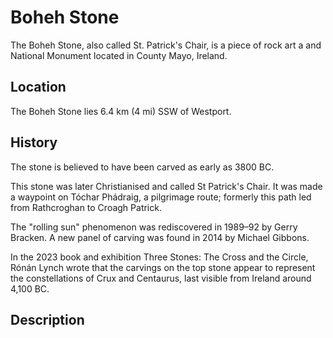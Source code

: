 # Boheh Stone

The Boheh Stone, also called St. Patrick's Chair, is a piece of rock art
a and National Monument located in County Mayo, Ireland.

## Location

The Boheh Stone lies 6.4 km (4 mi) SSW of Westport.

## History

The stone is believed to have been carved as early as 3800 BC.

This stone was later Christianised and called St Patrick's Chair. It was
made a waypoint on Tóchar Phádraig, a pilgrimage route; formerly this
path led from Rathcroghan to Croagh Patrick.

The "rolling sun" phenomenon was rediscovered in 1989–92 by Gerry
Bracken. A new panel of carving was found in 2014 by Michael Gibbons.

In the 2023 book and exhibition Three Stones: The Cross and the Circle,
Rónán Lynch wrote that the carvings on the top stone appear to represent
the constellations of Crux and Centaurus, last visible from Ireland
around 4,100 BC.

## Description